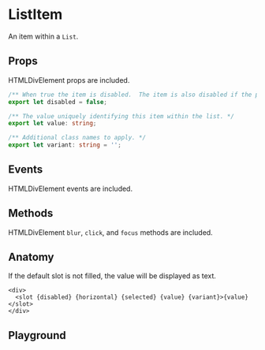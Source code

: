 <script>
    import Playground from './ListItemPlayground.svelte';
</script>

# ListItem

An item within a `List`.

## Props

HTMLDivElement props are included.

```ts
/** When true the item is disabled.  The item is also disabled if the parent list is disabled. */
export let disabled = false;

/** The value uniquely identifying this item within the list. */
export let value: string;

/** Additional class names to apply. */
export let variant: string = '';
```

## Events

HTMLDivElement events are included.

## Methods

HTMLDivElement `blur`, `click`, and `focus` methods are included.

## Anatomy

If the default slot is not filled, the value will be displayed as text.

```svelte
<div>
  <slot {disabled} {horizontal} {selected} {value} {variant}>{value}</slot>
</div>
```

## Playground

<Playground />
